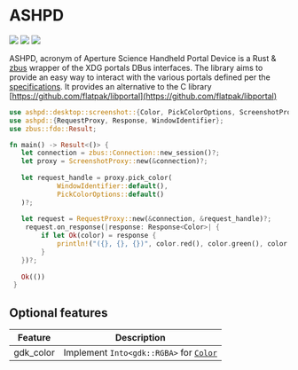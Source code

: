 # ASHPD

[![](https://docs.rs/ashpd/badge.svg)](https://docs.rs/ashpd/) [![](https://img.shields.io/crates/v/ashpd)](https://crates.io/crates/ashpd) ![](https://github.com/bilelmoussaoui/ashpd/workflows/CI/badge.svg)

ASHPD, acronym of Aperture Science Handheld Portal Device is a Rust & [zbus](https://gitlab.freedesktop.org/zeenix/zbus) wrapper of
the XDG portals DBus interfaces. The library aims to provide an easy way to
interact with the various portals defined per the [specifications](https://flatpak.github.io/xdg-desktop-portal/portal-docs.html).
It provides an alternative to the C library [https://github.com/flatpak/libportal](https://github.com/flatpak/libportal)


```rust
use ashpd::desktop::screenshot::{Color, PickColorOptions, ScreenshotProxy};
use ashpd::{RequestProxy, Response, WindowIdentifier};
use zbus::fdo::Result;

fn main() -> Result<()> {
   let connection = zbus::Connection::new_session()?;
   let proxy = ScreenshotProxy::new(&connection)?;
   
   let request_handle = proxy.pick_color(
            WindowIdentifier::default(),
            PickColorOptions::default()
   )?;
   
   let request = RequestProxy::new(&connection, &request_handle)?;
    request.on_response(|response: Response<Color>| {
        if let Ok(color) = response {
            println!("({}, {}, {})", color.red(), color.green(), color.blue());
        }
   })?;
   
   Ok(())
 }
```

## Optional features
| Feature | Description |
| ---     | ----------- |
| gdk_color | Implement `Into<gdk::RGBA>` for [`Color`] |

[`Color`]: https://bilelmoussaoui.github.io/ashpd/ashpd/desktop/screenshot/struct.Color.html
